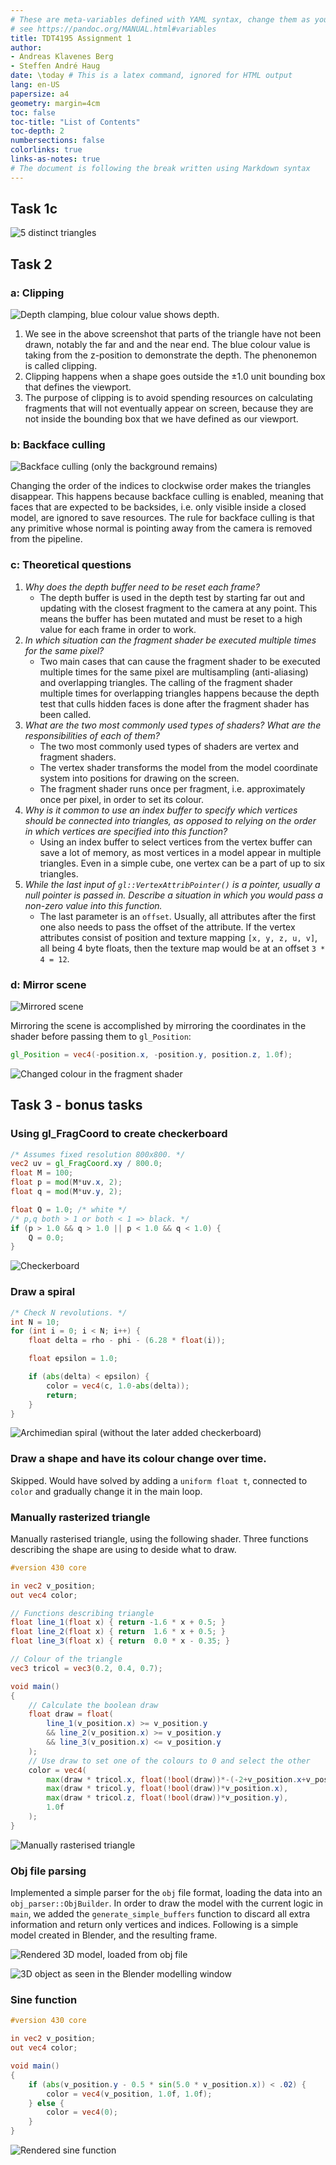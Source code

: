 ```yaml
---
# These are meta-variables defined with YAML syntax, change them as you wish.
# see https://pandoc.org/MANUAL.html#variables
title: TDT4195 Assignment 1
author:
- Andreas Klavenes Berg
- Steffen André Haug
date: \today # This is a latex command, ignored for HTML output
lang: en-US
papersize: a4
geometry: margin=4cm
toc: false
toc-title: "List of Contents"
toc-depth: 2
numbersections: false
colorlinks: true
links-as-notes: true
# The document is following the break written using Markdown syntax
---
```


## Task 1c

![5 distinct triangles](./images/5-tris.png)

## Task 2 

### a: Clipping

![Depth clamping, blue colour value shows depth.](./images/depth-clamping.png)

1. We see in the above screenshot that parts of the triangle have not been drawn, notably the far and and the near end. The blue colour value is taking from the z-position to demonstrate the depth. The phenonemon is called clipping.
2. Clipping happens when a shape goes outside the ±1.0 unit bounding box that defines the viewport.
3. The purpose of clipping is to avoid spending resources on calculating fragments that will not eventually appear on screen, because they are not inside the bounding box that we have defined as our viewport.

### b: Backface culling

![Backface culling (only the background remains)](./images/backface-culling.png)

Changing the order of the indices to clockwise order makes the triangles disappear. This happens because backface culling is enabled, meaning that faces that are expected to be backsides, i.e. only visible inside a closed model, are ignored to save resources. The rule for backface culling is that any primitive whose normal is pointing away from the camera is removed from the pipeline.

### c: Theoretical questions

1. *Why does the depth buffer need to be reset each frame?*
    - The depth buffer is used in the depth test by starting far out and updating with the closest fragment to the camera at any point. This means the buffer has been mutated and must be reset to a high value for each frame in order to work.
2. *In which situation can the fragment shader be executed multiple times for the same pixel?*
    - Two main cases that can cause the fragment shader to be executed multiple times for the same pixel are multisampling (anti-aliasing) and overlapping triangles. The calling of the fragment shader multiple times for overlapping triangles happens because the depth test that culls hidden faces is done after the fragment shader has been called.
3. *What are the two most commonly used types of shaders? What are the responsibilities of each of them?*
    - The two most commonly used types of shaders are vertex and fragment shaders.
    - The vertex shader transforms the model from the model coordinate system into positions for drawing on the screen.
    - The fragment shader runs once per fragment, i.e. approximately once per pixel, in order to set its colour.
4. *Why is it common to use an index buffer to specify which vertices should be connected into triangles, as opposed to relying on the order in which vertices are specified into this function?*
    - Using an index buffer to select vertices from the vertex buffer can save a lot of memory, as most vertices in a model appear in multiple triangles. Even in a simple cube, one vertex can be a part of up to six triangles.
5. *While the last input of `gl::VertexAttribPointer()` is a pointer, usually a null pointer is passed in. Describe a situation in which you would pass a non-zero value into this function.*
    - The last parameter is an `offset`. Usually, all attributes after the first one also needs to pass the offset of the attribute. If the vertex attributes consist of position and texture mapping `[x, y, z, u, v]`, all being 4 byte floats, then the texture map would be at an offset `3 * 4 = 12`.

### d: Mirror scene

![Mirrored scene](./images/mirror.png)

Mirroring the scene is accomplished by mirroring the coordinates in the shader before passing them to `gl_Position`:

```glsl
gl_Position = vec4(-position.x, -position.y, position.z, 1.0f);
```

![Changed colour in the fragment shader](./images/change-colour.png)


## Task 3 - bonus tasks

### Using gl_FragCoord to create checkerboard

```glsl
/* Assumes fixed resolution 800x800. */
vec2 uv = gl_FragCoord.xy / 800.0;
float M = 100;
float p = mod(M*uv.x, 2);
float q = mod(M*uv.y, 2);

float Q = 1.0; /* white */
/* p,q both > 1 or both < 1 => black. */
if (p > 1.0 && q > 1.0 || p < 1.0 && q < 1.0) {
    Q = 0.0;
}
```

![Checkerboard](./images/checkerboard.png)

### Draw a spiral

```glsl
/* Check N revolutions. */
int N = 10;
for (int i = 0; i < N; i++) {
    float delta = rho - phi - (6.28 * float(i));

    float epsilon = 1.0;

    if (abs(delta) < epsilon) {
        color = vec4(c, 1.0-abs(delta));
        return;
    }
}
```

![Archimedian spiral (without the later added checkerboard)](./images/spiral_002.png)

### Draw a shape and have its colour change over time.

Skipped. Would have solved by adding a `uniform float t`, connected to `color` and gradually change it in the main loop.

### Manually rasterized triangle

Manually rasterised triangle, using the following shader. Three functions describing the shape are using to deside what to draw.

```glsl
#version 430 core

in vec2 v_position;
out vec4 color;

// Functions describing triangle
float line_1(float x) { return -1.6 * x + 0.5; }
float line_2(float x) { return  1.6 * x + 0.5; }
float line_3(float x) { return  0.0 * x - 0.35; }

// Colour of the triangle
vec3 tricol = vec3(0.2, 0.4, 0.7);

void main()
{
    // Calculate the boolean draw
    float draw = float(
        line_1(v_position.x) >= v_position.y
        && line_2(v_position.x) >= v_position.y
        && line_3(v_position.x) <= v_position.y
    );
    // Use draw to set one of the colours to 0 and select the other
    color = vec4(
        max(draw * tricol.x, float(!bool(draw))*-(-2+v_position.x+v_position.y)/2),
        max(draw * tricol.y, float(!bool(draw))*v_position.x),
        max(draw * tricol.z, float(!bool(draw))*v_position.y),
        1.0f
    );
}
```

![Manually rasterised triangle](./images/manually_rasterised.png)

### Obj file parsing

Implemented a simple parser for the `obj` file format, loading the data into an `obj_parser::ObjBuilder`. In order to draw the model with the current logic in `main`, we added the `generate_simple_buffers` function to discard all extra information and return only vertices and indices. Following is a simple model created in Blender, and the resulting frame.

![Rendered 3D model, loaded from obj file](./images/loaded_object.png)

![3D object as seen in the Blender modelling window](./images/blender_object.png)

### Sine function

```glsl
#version 430 core

in vec2 v_position;
out vec4 color;

void main()
{
    if (abs(v_position.y - 0.5 * sin(5.0 * v_position.x)) < .02) {
        color = vec4(v_position, 1.0f, 1.0f);
    } else {
        color = vec4(0);
    }
}
```

![Rendered sine function](./images/sine.png)